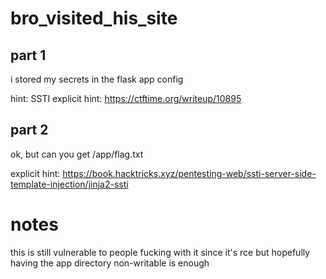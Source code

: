 # bro_visited_his_site

## part 1

i stored my secrets in the flask app config

hint: SSTI
explicit hint: https://ctftime.org/writeup/10895

## part 2

ok, but can you get /app/flag.txt

explicit hint: https://book.hacktricks.xyz/pentesting-web/ssti-server-side-template-injection/jinja2-ssti

# notes

this is still vulnerable to people fucking with it since it's rce but hopefully having the app directory non-writable is enough